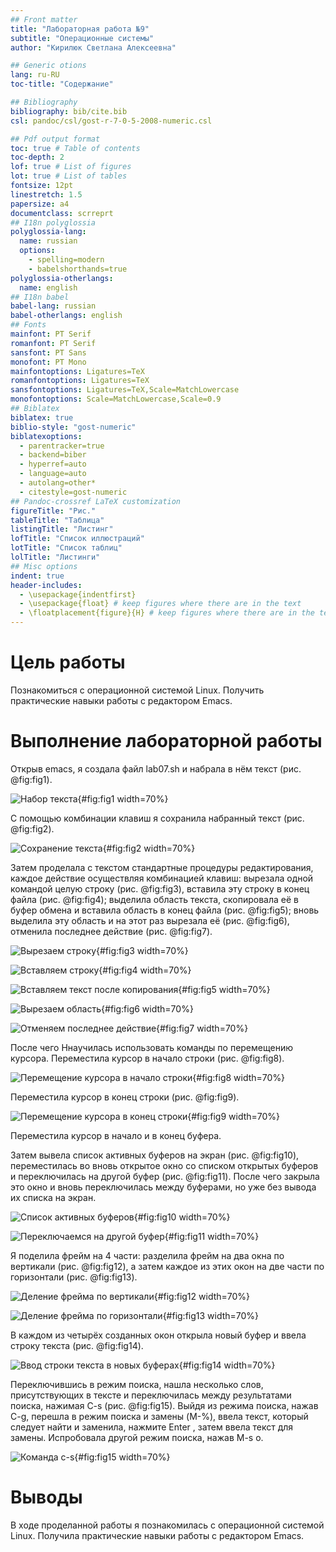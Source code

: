 ```yaml
---
## Front matter
title: "Лабораторная работа №9"
subtitle: "Операционные системы"
author: "Кирилюк Светлана Алексеевна"

## Generic otions
lang: ru-RU
toc-title: "Содержание"

## Bibliography
bibliography: bib/cite.bib
csl: pandoc/csl/gost-r-7-0-5-2008-numeric.csl

## Pdf output format
toc: true # Table of contents
toc-depth: 2
lof: true # List of figures
lot: true # List of tables
fontsize: 12pt
linestretch: 1.5
papersize: a4
documentclass: scrreprt
## I18n polyglossia
polyglossia-lang:
  name: russian
  options:
	- spelling=modern
	- babelshorthands=true
polyglossia-otherlangs:
  name: english
## I18n babel
babel-lang: russian
babel-otherlangs: english
## Fonts
mainfont: PT Serif
romanfont: PT Serif
sansfont: PT Sans
monofont: PT Mono
mainfontoptions: Ligatures=TeX
romanfontoptions: Ligatures=TeX
sansfontoptions: Ligatures=TeX,Scale=MatchLowercase
monofontoptions: Scale=MatchLowercase,Scale=0.9
## Biblatex
biblatex: true
biblio-style: "gost-numeric"
biblatexoptions:
  - parentracker=true
  - backend=biber
  - hyperref=auto
  - language=auto
  - autolang=other*
  - citestyle=gost-numeric
## Pandoc-crossref LaTeX customization
figureTitle: "Рис."
tableTitle: "Таблица"
listingTitle: "Листинг"
lofTitle: "Список иллюстраций"
lotTitle: "Список таблиц"
lolTitle: "Листинги"
## Misc options
indent: true
header-includes:
  - \usepackage{indentfirst}
  - \usepackage{float} # keep figures where there are in the text
  - \floatplacement{figure}{H} # keep figures where there are in the text
---
```


# Цель работы

Познакомиться с операционной системой Linux. Получить практические навыки работы с редактором Emacs.

# Выполнение лабораторной работы

Открыв emacs, я создала файл lab07.sh и набрала в нём текст (рис. @fig:fig1).

![Набор текста](image/fig1.png){#fig:fig1 width=70%}

С помощью комбинации клавиш я сохранила набранный текст (рис. @fig:fig2).

![Сохранение текста](image/fig2.png){#fig:fig2 width=70%}

Затем проделала с текстом стандартные процедуры редактирования, каждое действие осуществляя комбинацией клавиш: вырезала одной командой целую строку (рис. @fig:fig3), вставила эту строку в конец файла (рис. @fig:fig4); выделила область текста, скопировала её в буфер обмена и вставила область в конец файла (рис. @fig:fig5); вновь выделила эту область и на этот раз вырезала её (рис. @fig:fig6), отменила последнее действие (рис. @fig:fig7).

![Вырезаем строку](image/fig3.png){#fig:fig3 width=70%}

![Вставляем строку](image/fig4.png){#fig:fig4 width=70%}

![Вставляем текст после копирования](image/fig5.png){#fig:fig5 width=70%}

![Вырезаем область](image/fig6.png){#fig:fig6 width=70%}

![Отменяем последнее действие](image/fig7.png){#fig:fig7 width=70%}

После чего Ннаучилась использовать команды по перемещению курсора. Переместила курсор в начало строки (рис. @fig:fig8).

![Перемещение курсора в начало строки](image/fig8.png){#fig:fig8 width=70%}

Переместила курсор в конец строки (рис. @fig:fig9).

![Перемещение курсора в конец строки](image/fig9.png){#fig:fig9 width=70%}

Переместила курсор в начало и в конец буфера.

Затем вывела список активных буферов на экран (рис. @fig:fig10), переместилась во вновь открытое окно со списком открытых буферов и переключилась на другой буфер (рис. @fig:fig11). После чего закрыла это окно и вновь переключилась между буферами, но уже без вывода их списка на экран.

![Список активных буферов](image/fig10.png){#fig:fig10 width=70%}

![Переключаемся на другой буфер](image/fig11.png){#fig:fig11 width=70%}

Я поделила фрейм на 4 части: разделила фрейм на два окна по вертикали (рис. @fig:fig12), а затем каждое из этих окон на две части по горизонтали (рис. @fig:fig13).

![Деление фрейма по вертикали](image/fig12.png){#fig:fig12 width=70%}

![Деление фрейма по горизонтали](image/fig13.png){#fig:fig13 width=70%}

В каждом из четырёх созданных окон открыла новый буфер и ввела строку текста (рис. @fig:fig14).

![Ввод строки текста в новых буферах](image/fig14.png){#fig:fig14 width=70%}

Переключившись в режим поиска, нашла несколько слов, присутствующих в тексте и переключилась между результатами поиска, нажимая C-s (рис. @fig:fig15). Выйдя из режима поиска, нажав C-g, перешла в режим поиска и замены (M-%), ввела текст, который следует найти
и заменила, нажмите Enter , затем ввела текст для замены. Испробовала другой режим поиска, нажав M-s o.

![Команда c-s](image/fig15.png){#fig:fig15 width=70%}

# Выводы

В ходе проделанной работы я познакомилась с операционной системой Linux. Получила практические навыки работы с редактором Emacs.

